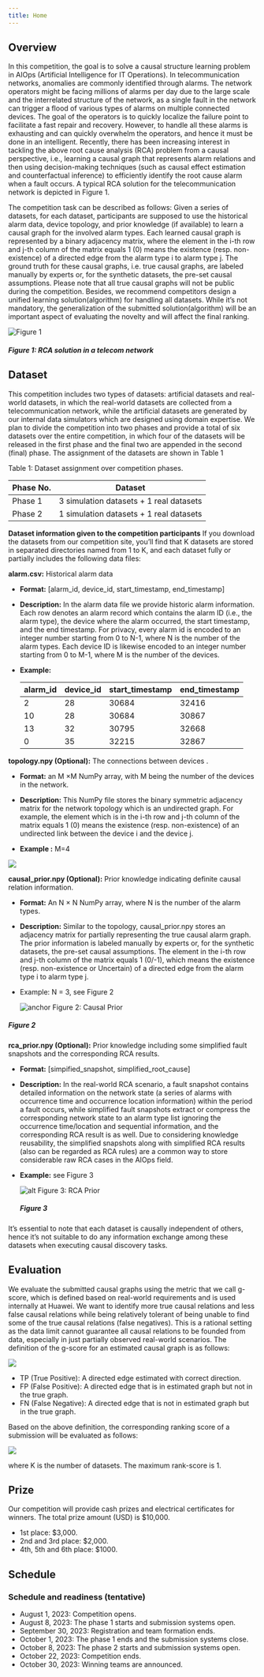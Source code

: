 ```yaml
---
title: Home
---
```


## Overview

In this competition, the goal is to solve a causal structure learning problem in AIOps (Artificial Intelligence for IT Operations). In telecommunication networks, anomalies are commonly identified through alarms. The network operators might be facing millions of alarms per day due to the large scale and the interrelated structure of the network, as a single fault in the network can trigger a flood of various types of alarms on multiple connected devices. The goal of the operators is to quickly localize the failure point to facilitate a fast repair and recovery. However, to handle all these alarms is exhausting and can quickly overwhelm the operators, and hence it must be done in an intelligent. Recently, there has been increasing interest in tackling the above root cause analysis (RCA) problem from a causal perspective, i.e., learning a causal graph that represents alarm relations and then using decision-making techniques (such as causal effect estimation and counterfactual inference) to efficiently identify the root cause alarm when a fault occurs. A typical RCA solution for the telecommunication network is depicted in Figure 1.

The competition task can be described as follows: Given a series of datasets, for each dataset, participants are supposed to use the historical alarm data, device topology, and prior knowledge (if available) to learn a causal graph for the involved alarm types. Each learned causal graph is represented by a binary adjacency matrix, where the element in the i-th row and j-th column of the matrix equals 1 (0) means the existence (resp. non-existence) of a directed edge from the alarm type i to alarm type j. The ground truth for these causal graphs, i.e. true causal graphs, are labeled manually by experts or, for the synthetic datasets, the pre-set causal assumptions. Please note that all true causal graphs will not be public during the competition. Besides, we recommend competitors design a unified learning solution(algorithm) for handling all datasets. While it’s not mandatory, the generalization of the submitted solution(algorithm) will be an important aspect of evaluating the novelty and will affect the final ranking.


![Figure 1](assets/img/about-img.jpg)

##### Figure 1: RCA solution in a telecom network


## Dataset


This competition includes two types of datasets: artificial datasets and real-world datasets, in which the real-world datasets are collected from a telecommunication network, while the artificial datasets are generated by our internal data simulators which are designed using domain expertise. We plan to divide the competition into two phases and provide a total of six datasets over the entire competition, in which four of the datasets will be released in the first phase and the final two are appended in the second (final) phase. The assignment of the datasets are shown in Table 1

Table 1: Dataset assignment over competition phases.

| Phase No. | Dataset                                 |
| --------- | --------------------------------------- |
| Phase 1   | 3 simulation datasets + 1 real datasets |
| Phase 2   | 1 simulation datasets + 1 real datasets |

**Dataset information given to the competition participants** If you download the datasets from our competition site, you’ll find that K datasets are stored in separated directories named from 1 to K, and each dataset fully or partially includes the following data files:

**alarm.csv:** Historical alarm data

+ **Format:** \[alarm\_id, device\_id, start\_timestamp, end\_timestamp\]

+ **Description:** In the alarm data file we provide historic alarm information. Each row denotes an alarm record which contains the alarm ID (i.e., the alarm type), the device where the alarm occurred, the start timestamp, and the end timestamp. For privacy, every alarm id is encoded to an integer number starting from 0 to N-1, where N is the number of the alarm types. Each device ID is likewise encoded to an integer number starting from 0 to M-1, where M is the number of the devices.

+ **Example:**

  | alarm\_id | device\_id | start\_timestamp | end\_timestamp |
  | --------- | ---------- | ---------------- | -------------- |
  | 2         | 28         | 30684            | 32416          |
  | 10        | 28         | 30684            | 30867          |
  | 13        | 32         | 30795            | 32668          |
  | 0         | 35         | 32215            | 32867          |

**topology.npy (Optional):** The connections between devices .

+ **Format:** an M ×M NumPy array, with M being the number of the devices in the network.

+ **Description:** This NumPy file stores the binary symmetric adjacency matrix for the network topology which is an undirected graph. For example, the element which is in the i-th row and j-th column of the matrix equals 1 (0) means the existence (resp. non-existence) of an undirected link between the device i and the device j.

+ **Example :** M=4

![](assets/img/matrix.png)

**causal\_prior.npy (Optional):** Prior knowledge indicating definite causal relation information.

+ **Format:** An N × N NumPy array, where N is the number of the alarm types.

+ **Description:** Similar to the topology, causal\_prior.npy stores an adjacency matrix for partially representing the true causal alarm graph. The prior information is labeled manually by experts or, for the synthetic datasets, the pre-set causal assumptions. The element in the i-th row and j-th column of the matrix equals 1 (0/-1), which means the existence (resp. non-existence or Uncertain) of a directed edge from the alarm type i to alarm type j.

+ Example: N = 3, see Figure 2  

  ![anchor Figure 2: Causal Prior](assets/img/causal_prior.png "Figure 2: Causal Prior")

##### Figure 2

**rca\_prior.npy (Optional):** Prior knowledge including some simplified fault snapshots and the corresponding RCA results.

+ **Format:** \[simpified\_snapshot, simplified\_root\_cause\]

+ **Description:** In the real-world RCA scenario, a fault snapshot contains detailed information on the network state (a series of alarms with occurrence time and occurrence location information) within the period a fault occurs, while simplified fault snapshots extract or compress the corresponding network state to an alarm type list ignoring the occurrence time/location and sequential information, and the corresponding RCA result is as well. Due to considering knowledge reusability, the simplified snapshots along with simplified RCA results (also can be regarded as RCA rules) are a common way to store considerable raw RCA cases in the AIOps field.

+ **Example:** see Figure 3  

  ![alt Figure 3: RCA Prior](assets/img/rca_prior.png "Figure 3: RCA Prior")  
  ##### Figure 3 

It’s essential to note that each dataset is causally independent of others, hence it’s not suitable to do any information exchange among these datasets when executing causal discovery tasks.


## Evaluation


We evaluate the submitted causal graphs using the metric that we call g-score, which is defined based on real-world requirements and is used internally at Huawei. We want to identify more true causal relations and less false causal relations while being relatively tolerant of being unable to find some of the true causal relations (false negatives). This is a rational setting as the data limit cannot guarantee all causal relations to be founded from data, especially in just partially observed real-world scenarios. The definition of the g-score for an estimated causal graph is as follows:

![](assets/img/gscore.png)

+ TP (True Positive): A directed edge estimated with correct direction.
+ FP (False Positive): A directed edge that is in estimated graph but not in the true graph.
+ FN (False Negative): A directed edge that is not in estimated graph but in the true graph.

Based on the above definition, the corresponding ranking score of a submission will be evaluated as follows:

![](assets/img/rank_score.png)

where K is the number of datasets. The maximum rank-score is 1.

## Prize

Our competition will provide cash prizes and electrical certificates for winners. The total prize amount (USD) is $10,000.

+   1st place: $3,000.
+   2nd and 3rd place: $2,000.
+   4th, 5th and 6th place: $1000.

## Schedule


### Schedule and readiness (tentative)

+   August 1, 2023: Competition opens.
+   August 8, 2023: The phase 1 starts and submission systems open.
+   September 30, 2023: Registration and team formation ends.
+   October 1, 2023: The phase 1 ends and the submission systems close.
+   October 8, 2023: The phase 2 starts and submission systems open.
+   October 22, 2023: Competition ends.
+   October 30, 2023: Winning teams are announced.